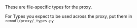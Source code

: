 These are file-specific types for the proxy.

For Types you expect to be used across the proxy, put them in `remodl/proxy/_types.py`